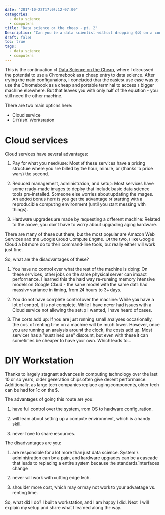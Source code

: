```yaml
---
date: "2017-10-22T17:09:12-07:00"
categories:
  - data science
  - computers
title: "Data science on the cheap - pt. 2"
Description: "Can you be a data scientist without dropping $$$ on a computer?"
draft: false
toc: true
tags:
  - data science
  - computers
---
```


This is the continuation of [Data Science on the
Cheap](/post/cheap_datasci/), where I discussed the potential to
use a Chromebook as a cheap entry to data science. After trying the
main configurations, I concluded that the easiest use case was to use
the Chromebook as a cheap and portable terminal to access a bigger
machine elsewhere. But that leaves you with only half of the
equation - you still need the other machine.

There are two main options here:

  - Cloud service
  - DIY(ish) Workstation

# Cloud services

Cloud services have several advantages:

  1. Pay for what you need/use: Most of these services have a pricing
	 structure where you are billed by the hour, minute, or (thanks to
	 price wars) the second. 
  
  1. Reduced management, administration, and setup: Most services have
     some ready-made images to deploy that include basic data science
     tools pre-installed. Someone else worries about updating the
     images. An added bonus here is you get the advantage of starting
     with a reproducible computing environment (until you start
     messing with things). 
  
  1. Hardware upgrades are made by requesting a different machine:
     Related to the above, you don't have to worry about upgrading
     aging hardware. 
  
There are many of these out there, but the most popular are Amazon Web
Services and the Google Cloud Compute Engine. Of the two, I like
Google Cloud a bit more do to their command-line tools, but really
either will work just fine.

So, what are the disadvantages of these?

  1. You have no control over what the rest of the machine is doing:
     On these services, other jobs on the same physical server can
     impact performance. I learned this the hard way re-running memory
     intensive models on Google Cloud - the same model with the same
     data had massive variance in timing, from 24 hours to 3+ days. 
	 
  1. You do not have complete control over the machine: While you have
     a lot of control, it is not complete. While I have never had
     issues with a Cloud service not allowing the setup I wanted, I
     have heard of cases.
	 
  1. The costs add up: If you are just running small analyses
     occasionally, the cost of renting time on a machine will be much
     lower. However, once you are running an analysis around the
     clock, the costs add up. Most services has a "sustained use"
     discount, but even with these it can sometimes be cheaper to have
     your own. Which leads to...
	 
# DIY Workstation

Thanks to largely stagnant advances in computing technology over the
last 10 or so years, older generation chips often give decent
performance. Additionally, as large tech companies replace aging
components, older tech can be had for 1c on the $. 

The advantages of going this route are you:

  1. have full control over the system, from OS to hardware
     configuration.
	 
  1. will learn about setting up a compute environment, which is a
     handy skill.
	 
  1. never have to share resources.
  
The disadvantages are you:

  1. are responsible for a lot more than just data science. System's
     administration can be a pain, and hardware upgrades can be a
     cascade that leads to replacing a entire system because the
     standards/interfaces change.
	 
  1. never will work with cutting edge tech.
  
  1. shoulder more cost, which may or may not work to your advantage
     vs. renting time.
	 
So, what did I do? I built a workstation, and I am happy I did. Next,
I will explain my setup and share what I learned along the way.

	 
  
